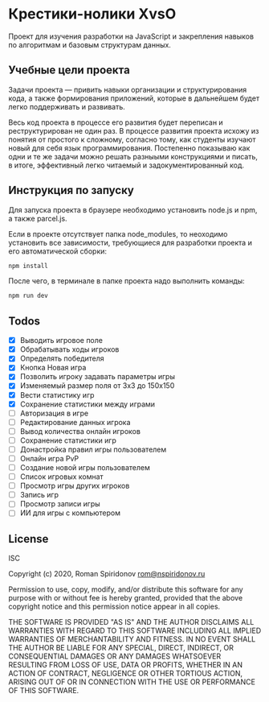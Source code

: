 # Крестики-нолики XvsO

Проект для изучения разработки на JavaScript и закрепления навыков по алгоритмам и базовым структурам данных.

## Учебные цели проекта

Задачи проекта — привить навыки организации и структурирования кода, а также формирования приложений, которые в дальнейшем будет легко поддерживать и развивать.

Весь код проекта в процессе его развития будет переписан и реструктурирован не один раз. В процессе развития проекта исхожу из понятия от простого к сложному, согласно тому, как студенты изучают новый для себя язык программирования. Постепенно показываю как одни и те же задачи можно решать разныыми конструкциями и писать, в итоге, эффективный легко читаемый и задокументированный код.

## Инструкция по запуску

Для запуска проекта в браузере необходимо установить node.js и npm, а также parcel.js.

Если в проекте отсутствует папка node_modules, то неоходимо установить все зависимости, требующиеся для разработки проекта и его автоматической сборки:

```sh
npm install
```

После чего, в терминале в папке проекта надо выполнить команды:

```sh
npm run dev
```

## Todos

- [x] Выводить игровое поле
- [x] Обрабатывать ходы игроков
- [x] Определять победителя
- [x] Кнопка Новая игра
- [x] Позволить игроку задавать параметры игры
- [x] Изменяемый размер поля от 3х3 до 150х150
- [x] Вести статистику игр
- [x] Сохранение статистики между играми
- [ ] Авторизация в игре
- [ ] Редактирование данных игрока
- [ ] Вывод количества онлайн игроков
- [ ] Сохранение статистики игр
- [ ] Донастройка правил игры пользователем
- [ ] Онлайн игра PvP
- [ ] Создание новой игры пользователем
- [ ] Список игровых комнат
- [ ] Просмотр игры других игроков
- [ ] Запись игр
- [ ] Просмотр записи игры
- [ ] ИИ для игры с компьютером

## License

ISC

Copyright (c) 2020, Roman Spiridonov <rom@nspiridonov.ru>

Permission to use, copy, modify, and/or distribute this software for any
purpose with or without fee is hereby granted, provided that the above
copyright notice and this permission notice appear in all copies.

THE SOFTWARE IS PROVIDED "AS IS" AND THE AUTHOR DISCLAIMS ALL WARRANTIES
WITH REGARD TO THIS SOFTWARE INCLUDING ALL IMPLIED WARRANTIES OF
MERCHANTABILITY AND FITNESS. IN NO EVENT SHALL THE AUTHOR BE LIABLE FOR
ANY SPECIAL, DIRECT, INDIRECT, OR CONSEQUENTIAL DAMAGES OR ANY DAMAGES
WHATSOEVER RESULTING FROM LOSS OF USE, DATA OR PROFITS, WHETHER IN AN
ACTION OF CONTRACT, NEGLIGENCE OR OTHER TORTIOUS ACTION, ARISING OUT OF
OR IN CONNECTION WITH THE USE OR PERFORMANCE OF THIS SOFTWARE.
